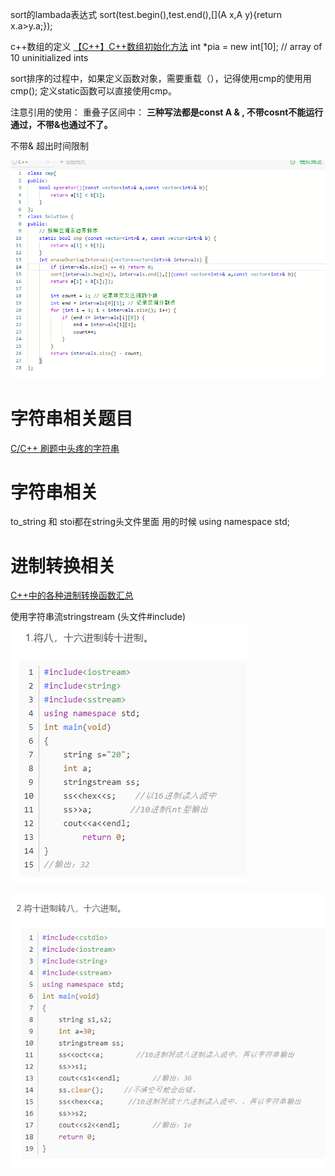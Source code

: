 


sort的lambada表达式
sort(test.begin(),test.end(),[](A x,A y){return x.a>y.a;});

c++数组的定义
[【C++】C++数组初始化方法](https://blog.csdn.net/qq_36622009/article/details/85057710)
int *pia = new int[10]; // array of 10 uninitialized ints



sort排序的过程中，如果定义函数对象，需要重载（），记得使用cmp的使用用cmp();
定义static函数可以直接使用cmp。


注意引用的使用：
重叠子区间中：
**三种写法都是const A &  , 不带cosnt不能运行通过，不带&也通过不了。**

不带& 超出时间限制

![](vx_images/406320520236596.png)



# 字符串相关题目
[C/C++ 刷题中头疼的字符串](https://blog.csdn.net/qq_43142509/article/details/121009896)

# 字符串相关

to_string 和 stoi都在string头文件里面 用的时候 using namespace std;




# 进制转换相关

[C++中的各种进制转换函数汇总](https://blog.csdn.net/vir_lee/article/details/80645066)

 使用字符串流stringstream
(头文件#include<sstream>)
![](vx_images/191333222253145.png)

![](vx_images/450453322245332.png)

